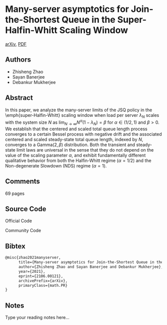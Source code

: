 
# Many-server asymptotics for Join-the-Shortest Queue in the Super-Halfin-Whitt Scaling Window

[arXiv](https://arxiv.org/abs/2106.0121), [PDF](https://arxiv.org/pdf/2106.0121.pdf)

## Authors

- Zhisheng Zhao
- Sayan Banerjee
- Debankur Mukherjee

## Abstract

In this paper, we analyze the many-server limits of the JSQ policy in the \emph{super-Halfin-Whitt} scaling window when load per server $\lambda_N$ scales with the system size $N$ as $\lim_{N\rightarrow\infty}N^{\alpha}(1-\lambda_N)=\beta$ for $\alpha\in (1/2, 1)$ and $\beta>0$. We establish that the centered and scaled total queue length process converges to a certain Bessel process with negative drift and the associated centered and scaled steady-state total queue length, indexed by $N$, converges to a $\mathrm{Gamma}(2,\beta)$ distribution. Both the transient and steady-state limit laws are universal in the sense that they do not depend on the value of the scaling parameter $\alpha$, and exhibit fundamentally different qualitative behavior from both the Halfin-Whitt regime ($\alpha = 1/2$) and the Non-degenerate Slowdown (NDS) regime ($\alpha=1$).

## Comments

69 pages

## Source Code

Official Code



Community Code



## Bibtex

```tex
@misc{zhao2021manyserver,
      title={Many-server asymptotics for Join-the-Shortest Queue in the Super-Halfin-Whitt Scaling Window}, 
      author={Zhisheng Zhao and Sayan Banerjee and Debankur Mukherjee},
      year={2021},
      eprint={2106.00121},
      archivePrefix={arXiv},
      primaryClass={math.PR}
}
```

## Notes

Type your reading notes here...

